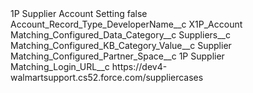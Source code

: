 <?xml version="1.0" encoding="UTF-8"?>
<CustomMetadata xmlns="http://soap.sforce.com/2006/04/metadata" xmlns:xsi="http://www.w3.org/2001/XMLSchema-instance" xmlns:xsd="http://www.w3.org/2001/XMLSchema">
    <label>1P Supplier Account Setting</label>
    <protected>false</protected>
    <values>
        <field>Account_Record_Type_DeveloperName__c</field>
        <value xsi:type="xsd:string">X1P_Account</value>
    </values>
    <values>
        <field>Matching_Configured_Data_Category__c</field>
        <value xsi:type="xsd:string">Suppliers__c</value>
    </values>
    <values>
        <field>Matching_Configured_KB_Category_Value__c</field>
        <value xsi:type="xsd:string">Supplier</value>
    </values>
    <values>
        <field>Matching_Configured_Partner_Space__c</field>
        <value xsi:type="xsd:string">1P Supplier</value>
    </values>
    <values>
        <field>Matching_Login_URL__c</field>
        <value xsi:type="xsd:string">https://dev4-walmartsupport.cs52.force.com/suppliercases</value>
    </values>
</CustomMetadata>
